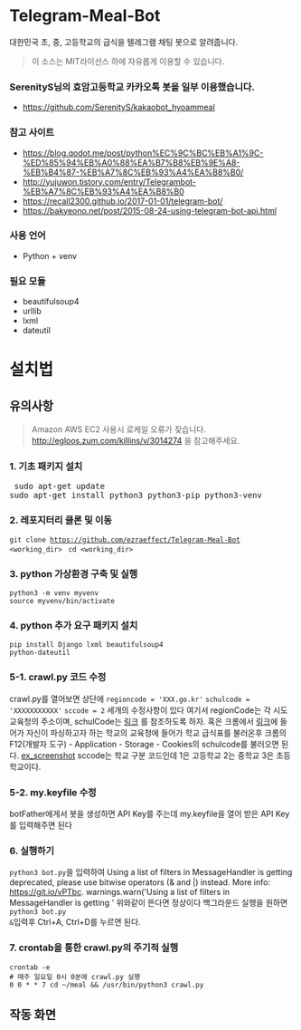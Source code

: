 # Telegram-Meal-Bot
대한민국 초, 중, 고등학교의 급식을 텔레그램 채팅 봇으로 알려줍니다.
> 이 소스는 MIT라이선스 하에 자유롭게 이용할 수 있습니다.

### SerenityS님의 효암고등학교 카카오톡 봇을 일부 이용했습니다.
* https://github.com/SerenityS/kakaobot_hyoammeal

### 참고 사이트
* https://blog.qodot.me/post/python%EC%9C%BC%EB%A1%9C-%ED%85%94%EB%A0%88%EA%B7%B8%EB%9E%A8-%EB%B4%87-%EB%A7%8C%EB%93%A4%EA%B8%B0/
* http://yujuwon.tistory.com/entry/Telegrambot-%EB%A7%8C%EB%93%A4%EA%B8%B0
* https://recall2300.github.io/2017-01-01/telegram-bot/
* https://bakyeono.net/post/2015-08-24-using-telegram-bot-api.html

### 사용 언어
* Python + venv

### 필요 모듈
* beautifulsoup4
* urllib
* lxml
* dateutil

# 설치법
## 유의사항
> Amazon AWS EC2 사용시 로케일 오류가 잦습니다.
> http://egloos.zum.com/killins/v/3014274 을 참고해주세요.

### 1. 기초 패키지 설치
<pre> sudo apt-get update
sudo apt-get install python3 python3-pip python3-venv</pre>
### 2. 레포지터리 클론 및 이동
<code>git clone https://github.com/ezraeffect/Telegram-Meal-Bot <working_dir> </code>
<code>cd <working_dir></code>
### 3. python 가상환경 구축 및 실행
<pre><code>python3 -m venv myvenv
source myvenv/bin/activate
</code></pre>
### 4. python 추가 요구 패키지 설치
<code>pip install Django lxml beautifulsoup4 python-dateutil</code>
### 5-1. crawl.py 코드 수정
crawl.py를 열어보면 상단에
<code>regioncode = 'XXX.go.kr'</code>
<code>schulcode = 'XXXXXXXXXXX'</code>
<code>sccode = 2</code>
세개의 수정사항이 있다
여기서 regionCode는 각 시도교육청의 주소이며, schulCode는 [링크](http://weezzle.tistory.com/559) 를 참조하도록 하자.
혹은 크롬에서 [링크](http://stu.sen.go.kr/edusys.jsp?page=sts_m42320)에 들어가 자신이 파싱하고자 하는 학교의 교육청에 들어가
학교 급식표를 불러온후 크롬의 F12(개발자 도구) - Application - Storage - Cookies의 schulcode를 불러오면 된다.
[ex_screenshot](./screenshot.png)
sccode는 학교 구분 코드인데 1은 고등학교 2는 중학교 3은 초등학교이다.

### 5-2. my.keyfile 수정
botFather에게서 봇을 생성하면 API Key를 주는데
my.keyfile을 열어 받은 API Key를 입력해주면 된다

### 6. 실행하기
<code>python3 bot.py</code>을 입력하여
Using a list of filters in MessageHandler is getting deprecated, please use bitwise operators (& and |) instead. More info: https://git.io/vPTbc.
 warnings.warn('Using a list of filters in MessageHandler is getting '
위와같이 뜬다면 정상이다
백그라운드 실행을 원하면 <code>python3 bot.py &</code>입력후 Ctrl+A, Ctrl+D를 누르면 된다.

### 7. crontab을 통한 crawl.py의 주기적 실행
```
crontab -e
# 매주 일요일 0시 0분에 crawl.py 실행
0 0 * * 7 cd ~/meal && /usr/bin/python3 crawl.py
```

## 작동 화면
